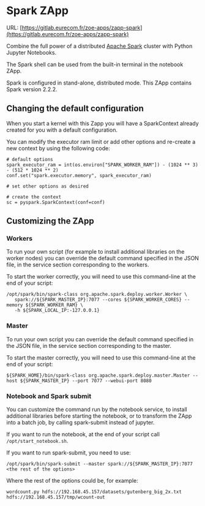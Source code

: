 # Spark ZApp

URL: [https://gitlab.eurecom.fr/zoe-apps/zapp-spark](https://gitlab.eurecom.fr/zoe-apps/zapp-spark)

Combine the full power of a distributed [Apache Spark](http://spark.apache.org) cluster with Python Jupyter Notebooks.

The Spark shell can be used from the built-in terminal in the notebook ZApp.

Spark is configured in stand-alone, distributed mode. This ZApp contains Spark version 2.2.2.

## Changing the default configuration

When you start a kernel with this Zapp you will have a SparkContext already created for you with a default configuration.

You can modify the executor ram limit or add other options and re-create a new context by using the following code:

    # default options
    spark_executor_ram = int(os.environ["SPARK_WORKER_RAM"]) - (1024 ** 3) - (512 * 1024 ** 2)
    conf.set("spark.executor.memory", spark_executor_ram)
    
    # set other options as desired
    
    # create the context
    sc = pyspark.SparkContext(conf=conf)


## Customizing the ZApp

### Workers

To run your own script (for example to install additional libraries on the worker nodes) you can override the default command specified in the JSON file, in the service section corresponding to the workers.

To start the worker correctly, you will need to use this command-line at the end of your script:

    /opt/spark/bin/spark-class org.apache.spark.deploy.worker.Worker \
       spark://${SPARK_MASTER_IP}:7077 --cores ${SPARK_WORKER_CORES} --memory ${SPARK_WORKER_RAM} \
       -h ${SPARK_LOCAL_IP:-127.0.0.1}

### Master

To run your own script you can override the default command specified in the JSON file, in the service section corresponding to the master.

To start the master correctly, you will need to use this command-line at the end of your script:

    ${SPARK_HOME}/bin/spark-class org.apache.spark.deploy.master.Master --host ${SPARK_MASTER_IP} --port 7077 --webui-port 8080

### Notebook and Spark submit

You can customize the command run by the notebook service, to install additional libraries before starting the notebook, or to transform the ZApp into a batch job, by calling spark-submit instead of jupyter.

If you want to run the notebook, at the end of your script call `/opt/start_notebook.sh`.

If you want to run spark-submit, you need to use:

    /opt/spark/bin/spark-submit --master spark://${SPARK_MASTER_IP}:7077 <the rest of the options>

Where the rest of the options could be, for example:

    wordcount.py hdfs://192.168.45.157/datasets/gutenberg_big_2x.txt hdfs://192.168.45.157/tmp/wcount-out

